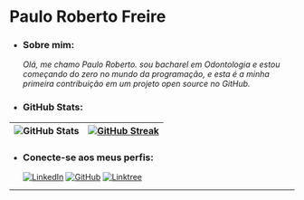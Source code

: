 # Paulo Roberto Freire

-  ### Sobre mim:
	_Olá, me chamo Paulo Roberto. sou bacharel em Odontologia e estou começando do zero no mundo da programação, e esta é a minha primeira contribuição em um projeto open source no GitHub._

-  ### GitHub Stats:
| ![GitHub Stats](https://github-readme-stats.vercel.app/api?username=opauloroberto&theme=transparent&bg_color=000&border_color=30A3DC&show_icons=true&icon_color=30A3DC&title_color=E94D5F&text_color=FFF) | [![GitHub Streak](https://streak-stats.demolab.com/?user=opauloroberto&theme=bear&background=000&border=30A3DC&dates=FFF)](https://git.io/streak-stats) |
|--|--|


-  ### Conecte-se aos meus perfis:
	[![LinkedIn](https://img.shields.io/badge/LinkedIn-0077B5?style=for-the-badge&logo=linkedin&logoColor=white)](https://www.linkedin.com/in/opauloroberto/) [![GitHub](https://img.shields.io/badge/GitHub-100000?style=for-the-badge&logo=github&logoColor=white)](https://github.com/opauloroberto) [![Linktree](https://img.shields.io/badge/linktree-39E09B?style=for-the-badge&logo=linktree&logoColor=white)](https://linktr.ee/opauloroberto)
---
